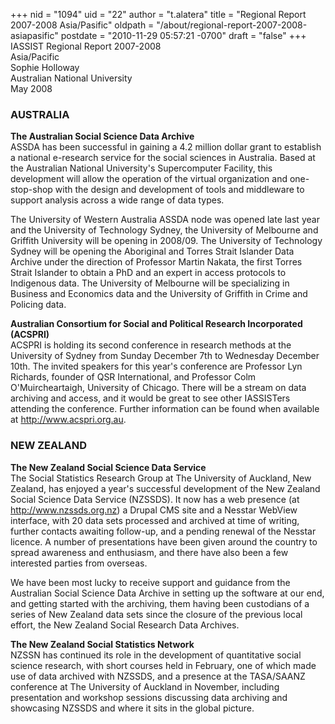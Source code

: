 +++
nid = "1094"
uid = "22"
author = "t.alatera"
title = "Regional Report 2007-2008 Asia/Pasific"
oldpath = "/about/regional-report-2007-2008-asiapasific"
postdate = "2010-11-29 05:57:21 -0700"
draft = "false"
+++
IASSIST Regional Report 2007-2008\
Asia/Pacific\
Sophie Holloway\
Australian National University\
May 2008

### AUSTRALIA

**The Australian Social Science Data Archive**\
ASSDA has been successful in gaining a 4.2 million dollar grant to
establish a national e-research service for the social sciences in
Australia. Based at the Australian National University's Supercomputer
Facility, this development will allow the operation of the virtual
organization and one-stop-shop with the design and development of tools
and middleware to support analysis across a wide range of data types.

The University of Western Australia ASSDA node was opened late last year
and the University of Technology Sydney, the University of Melbourne and
Griffith University will be opening in 2008/09. The University of
Technology Sydney will be opening the Aboriginal and Torres Strait
Islander Data Archive under the direction of Professor Martin Nakata,
the first Torres Strait Islander to obtain a PhD and an expert in access
protocols to Indigenous data. The University of Melbourne will be
specializing in Business and Economics data and the University of
Griffith in Crime and Policing data.

**Australian Consortium for Social and Political Research Incorporated
(ACSPRI)**\
ACSPRI is holding its second conference in research methods at the
University of Sydney from Sunday December 7th to Wednesday December
10th. The invited speakers for this year\'s conference are Professor Lyn
Richards, founder of QSR International, and Professor Colm
O\'Muircheartaigh, University of Chicago. There will be a stream on data
archiving and access, and it would be great to see other IASSISTers
attending the conference. Further information can be found when
available at <http://www.acspri.org.au>.

### NEW ZEALAND

**The New Zealand Social Science Data Service**\
The Social Statistics Research Group at The University of Auckland, New
Zealand, has enjoyed a year's successful development of the New Zealand
Social Science Data Service (NZSSDS). It now has a web presence (at
<http://www.nzssds.org.nz>) a Drupal CMS site and a Nesstar WebView
interface, with 20 data sets processed and archived at time of writing,
further contacts awaiting follow-up, and a pending renewal of the
Nesstar licence. A number of presentations have been given around the
country to spread awareness and enthusiasm, and there have also been a
few interested parties from overseas.

We have been most lucky to receive support and guidance from the
Australian Social Science Data Archive in setting up the software at our
end, and getting started with the archiving, them having been custodians
of a series of New Zealand data sets since the closure of the previous
local effort, the New Zealand Social Research Data Archives.

**The New Zealand Social Statistics Network**\
NZSSN has continued its role in the development of quantitative social
science research, with short courses held in February, one of which made
use of data archived with NZSSDS, and a presence at the TASA/SAANZ
conference at The University of Auckland in November, including
presentation and workshop sessions discussing data archiving and
showcasing NZSSDS and where it sits in the global picture.
